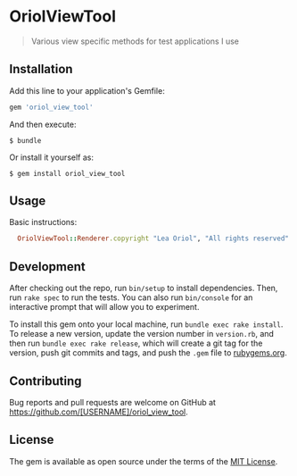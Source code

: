 # OriolViewTool

> Various view specific methods for test applications I use

## Installation

Add this line to your application's Gemfile:

```ruby
gem 'oriol_view_tool'
```

And then execute:

    $ bundle

Or install it yourself as:

    $ gem install oriol_view_tool

## Usage

Basic instructions:
```ruby
  OriolViewTool::Renderer.copyright "Lea Oriol", "All rights reserved"
```

## Development

After checking out the repo, run `bin/setup` to install dependencies. Then, run `rake spec` to run the tests. You can also run `bin/console` for an interactive prompt that will allow you to experiment.

To install this gem onto your local machine, run `bundle exec rake install`. To release a new version, update the version number in `version.rb`, and then run `bundle exec rake release`, which will create a git tag for the version, push git commits and tags, and push the `.gem` file to [rubygems.org](https://rubygems.org).

## Contributing

Bug reports and pull requests are welcome on GitHub at https://github.com/[USERNAME]/oriol_view_tool.

## License

The gem is available as open source under the terms of the [MIT License](https://opensource.org/licenses/MIT).
